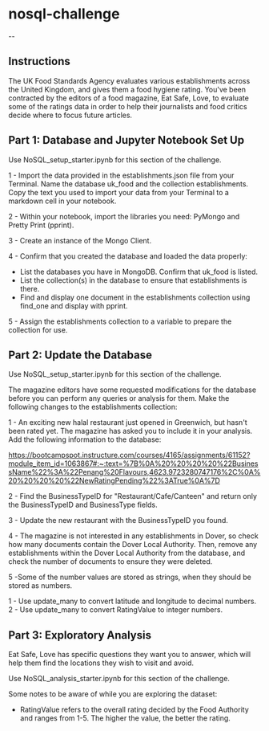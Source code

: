 # nosql-challenge
--


Instructions
--
The UK Food Standards Agency evaluates various establishments across the United Kingdom, and gives them a food hygiene rating. You've been contracted by the editors of a food magazine, Eat Safe, Love, to evaluate some of the ratings data in order to help their journalists and food critics decide where to focus future articles.

Part 1: Database and Jupyter Notebook Set Up
--
Use NoSQL_setup_starter.ipynb for this section of the challenge.

 1 - Import the data provided in the establishments.json file from your Terminal. Name the database uk_food and the collection establishments. Copy the text you used to import your data from your Terminal to a markdown cell in your notebook.

 2 - Within your notebook, import the libraries you need: PyMongo and Pretty Print (pprint).

 3 - Create an instance of the Mongo Client.

 4 - Confirm that you created the database and loaded the data properly:

   - List the databases you have in MongoDB. Confirm that uk_food is listed.  
   - List the collection(s) in the database to ensure that establishments is there.
   - Find and display one document in the establishments collection using find_one and display with pprint.
     
 5 - Assign the establishments collection to a variable to prepare the collection for use.

 Part 2: Update the Database
 --
Use NoSQL_setup_starter.ipynb for this section of the challenge.

The magazine editors have some requested modifications for the database before you can perform any queries or analysis for them. Make the following changes to the establishments collection:

 1 - An exciting new halal restaurant just opened in Greenwich, but hasn't been rated yet. The magazine has asked you to include it in your analysis. Add the following information to the database:

https://bootcampspot.instructure.com/courses/4165/assignments/61152?module_item_id=1063867#:~:text=%7B%0A%20%20%20%20%22BusinessName%22%3A%22Penang%20Flavours,4623.9723280747176%2C%0A%20%20%20%20%22NewRatingPending%22%3ATrue%0A%7D

 2 - Find the BusinessTypeID for "Restaurant/Cafe/Canteen" and return only the BusinessTypeID and BusinessType fields.

 3 - Update the new restaurant with the BusinessTypeID you found.

 4 - The magazine is not interested in any establishments in Dover, so check how many documents contain the Dover Local Authority. Then, remove any establishments within the Dover Local Authority from the database, and check the number of documents to ensure they were deleted.

 5 -Some of the number values are stored as strings, when they should be stored as numbers.

   1 - Use update_many to convert latitude and longitude to decimal numbers.
   2 - Use update_many to convert RatingValue to integer numbers.
   
Part 3: Exploratory Analysis
--
Eat Safe, Love has specific questions they want you to answer, which will help them find the locations they wish to visit and avoid.

Use NoSQL_analysis_starter.ipynb for this section of the challenge.

Some notes to be aware of while you are exploring the dataset:

  - RatingValue refers to the overall rating decided by the Food Authority and ranges from 1-5. The higher the value, the better the rating.
